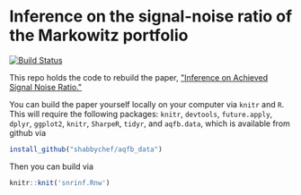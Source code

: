 
# Inference on the signal-noise ratio of the Markowitz portfolio

[![Build Status](https://travis-ci.org/shabbychef/snrinf.svg?branch=master)](https://travis-ci.org/shabbychef/snrinf)

This repo holds the code to rebuild the paper, ["Inference on Achieved Signal Noise Ratio."](https://arxiv.org/abs/2005.06171)

You can build the paper yourself locally on your computer via `knitr` and `R`. This will require
the following packages:
`knitr`, `devtools`, `future.apply`, `dplyr`, `ggplot2`, `knitr`, `SharpeR`, `tidyr`, 
and `aqfb.data`, which is available from github via
```r
install_github("shabbychef/aqfb_data")
```
Then you can build via
```r
knitr::knit('snrinf.Rnw')
```

